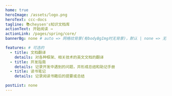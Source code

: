 ```yaml
---
home: true
heroImage: /assets/logo.png
heroText: ccc-docs
tagline: 📚cheysen's知识文档库
actionText: 开始阅读 →
actionLink: /pages/spring/core/
bannerBg: none # auto => 网格纹背景(有bodyBgImg时无背景)，默认 | none => 无 | '大图地址' | background: 自定义背景样式       提示：如发现文本颜色不适应你的背景时可以到palette.styl修改$bannerTextColor变量

features: # 可选的
  - title: 文档翻译
    details: 对各种框架、相关技术的英文文档的翻译
  - title: 开发指南
    details: 记录开发中遇到的问题，并形成总结和助记手册
  - title: 读书笔记
    details: 记录阅读书籍后的提要或总结

postList: none
---
```


